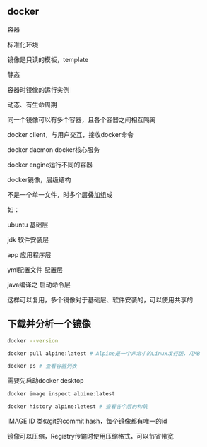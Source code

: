 ## docker

容器

标准化环境



镜像是只读的模板，template

静态



容器时镜像的运行实例

动态、有生命周期

同一个镜像可以有多个容器，且各个容器之间相互隔离



docker client，与用户交互，接收docker命令

docker daemon  docker核心服务

docker engine运行不同的容器



docker镜像，层级结构

不是一个单一文件，时多个层叠加组成



如：

ubuntu  基础层

jdk  软件安装层

app  应用程序层

yml配置文件  配置层

java编译之  启动命令层



这样可以复用，多个镜像对于基础层、软件安装的，可以使用共享的



## 下载并分析一个镜像

```bash
docker --version

docker pull alpine:latest # Alpine是一个非常小的Linux发行版，几MB

docker ps # 查看容器列表
```

需要先启动docker desktop

```bash
docker image inspect alpine:latest

docker history alpine:letest # 查看各个层的构筑
```

IMAGE ID  类似git的commit hash，每个镜像都有唯一的id



镜像可以压缩，Registry传输时使用压缩格式，可以节省带宽